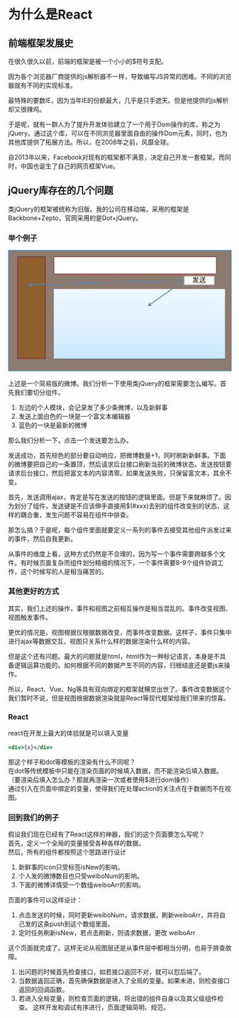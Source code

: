 # 为什么是React

## 前端框架发展史

在很久很久以前，前端的框架是被一个小小的$符号支配。

因为各个浏览器厂商提供的js解析器不一样，导致编写JS异常的困难。不同的浏览器就有不同的实现标准。

最特殊的要数IE，因为当年IE的份额最大，几乎是只手遮天。但是他提供的js解析却又很辣鸡。

于是呢，就有一群人为了提升开发体验建立了一个用于Dom操作的库，称之为jQuery。通过这个库，可以在不同浏览器里面自由的操作Dom元素，同时，也为其他库提供了拓展方法。所以，在2008年之前，风靡全球。

自2013年以来，Facebook对现有的框架都不满意，决定自己开发一套框架。而同时，中国也诞生了自己的网页框架Vue。

## jQuery库存在的几个问题

类jQuery的框架被统称为旧版。我的公司在移动端，采用的框架是Backbone+Zepto，官网采用的是Dot+jQuery。

### 举个例子

![](/assets/import.png)

上述是一个简易版的微博。我们分析一下使用类jQuery的框架需要怎么编写。首先我们要切分组件。

1. 左边的个人模块，会记录发了多少条微博，以及新鲜事
2. 发送上面白色的一块是一个富文本编辑器
3. 蓝色的一块是最新的微博

那么我们分析一下，点击一个发送要怎么办。

发送成功，首先棕色的部分要自动响应，把微博数量+1，同时刷新新鲜事。下面的微博要把自己的一条置顶，然后请求后台接口刷新当前的微博状态。发送按钮要请求后台接口，然后把富文本的内容清零。如果发送失败，只保留富文本，其余不变。

首先，发送调用ajax，肯定是写在发送的按钮的逻辑里面。但是下来就麻烦了。因为划分了组件，发送键是不应该伸手直接用$\(\#xxx\)去别的组件改变别的状态，这样的耦合重，发生问题不容易在组件中排查。

那怎么搞？于是呢，每个组件里面就要定义一系列的事件去接受其他组件派发过来的事件，然后自我更新。

从事件的维度上看，这种方式仍然是不合理的，因为写一个事件需要跨越多个文件。有时候页面复杂而组件划分精细的情况下，一个事件需要8-9个组件协调工作，这个时候写的人是相当痛苦的。

### 其他更好的方式

其实，我们上述的操作，事件和视图之前相互操作是相当混乱的。事件改变视图、视图触发事件。

更优的情况是，视图根据仅根据数据改变，而事件改变数据。这样子，事件只集中进行ajax等数据交互，视图只关系什么样的数据渲染什么样的内容。

但是这个还有问题。最大的问题就是html，html作为一种标记语言，本身是不具备逻辑运算功能的。如何根据不同的数据产生不同的内容，归根结底还是要js来操作。

所以，React、Vue、Ng等具有双向绑定的框架就横空出世了。事件改变数据这个我们暂时不说，但是视图根据数据渲染就是React等现代框架给我们带来的惊喜。

### React

react在开发上最大的体验就是可以填入变量

```jsx
<div>{x}</div>
```

那这个样子和dot等模板的渲染有什么不同呢？  
在dot等传统模板中只能在渲染页面的时候填入数据，而不能渲染后填入数据。（要渲染后填入怎么办？那就再渲染一次或者使用$进行dom操作）  
通过引入在页面中绑定的变量，使得我们在处理action的关注点在于数据而不在视图。

### 回到我们的例子

假设我们现在已经有了React这样的神器，我们的这个页面要怎么写呢？  
首先，定义一个全局的变量接受各种各样的数据。  
然后，所有的组件都按照这个思路进行设计  
1. 新鲜事的icon只受标签isNew的影响。
2. 个人发的微博数目也只受weiboNum的影响。
3. 下面的微博详情受一个数组weiboArr的影响。

页面的事件可以这样设计：
1. 点击发送的时候，同时更新weiboNum，请求数据，刷新weiboArr，并将自己发的这条push到这个数组里面。
2. 定时任务刷新isNew，若点击刷新，则请求数据，更改 weiboArr

这个页面就完成了。这样无论从视图层还是从事件层中都相当分明，也易于排查故障。
1. 出问题的时候首先检查接口，如若接口返回不对，就可以怼后端了。
2. 当数据返回正确，首先确保数据是进入了全局的变量。如果未进，则检查接口返回的回调函数。
3. 若进入全局变量，则检查页面的逻辑，将出错的组件自身以及其父级组件检查。
这样开发和调试有序进行，页面逻辑简明、规范。

